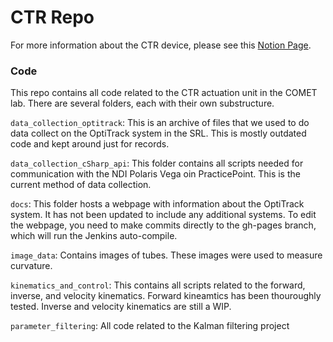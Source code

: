 # CTR Repo

For more information about the CTR device, please see this [Notion Page](https://jewel-louse-b60.notion.site/Concentric-Tube-Robot-Educational-Platform-7b1a04f343eb4cfabc8706df61d023d7). 

### Code

This repo contains all code related to the CTR actuation unit in the COMET lab. There are several folders, each with their own substructure. 

`data_collection_optitrack`: This is an archive of files that we used to do data collect on the OptiTrack system in the SRL. This is mostly outdated code and kept around just for records. 

`data_collection_cSharp_api`: This folder contains all scripts needed for communication with the NDI Polaris Vega oin PracticePoint. This is the current method of data collection. 

`docs`: This folder hosts a webpage with information about the OptiTrack system. It has not been updated to include any additional systems. To edit the webpage, you need to make commits directly to the gh-pages branch, which will run the Jenkins auto-compile. 

`image_data`: Contains images of tubes. These images were used to measure curvature.

`kinematics_and_control`: This contains all scripts related to the forward, inverse, and velocity kinematics. Forward kineamtics has been thouroughly tested. Inverse and velocity kinematics are still a WIP. 

`parameter_filtering`: All code related to the Kalman filtering project
